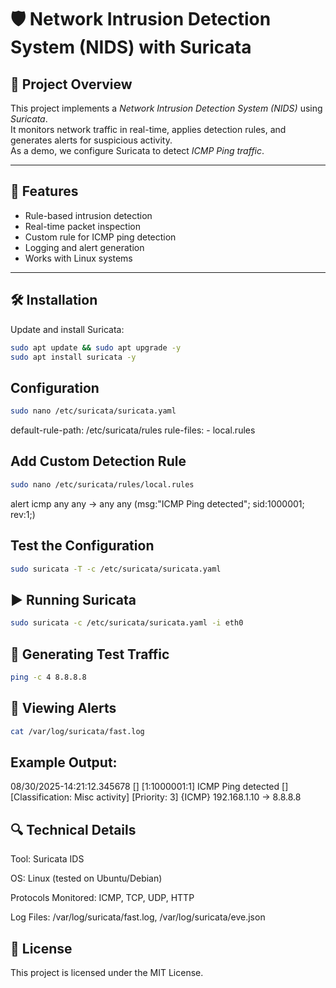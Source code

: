 # 🛡 Network Intrusion Detection System (NIDS) with Suricata  

## 📌 Project Overview
This project implements a *Network Intrusion Detection System (NIDS)* using *Suricata*.  
It monitors network traffic in real-time, applies detection rules, and generates alerts for suspicious activity.  
As a demo, we configure Suricata to detect *ICMP Ping traffic*.  

---

## 🚀 Features
- Rule-based intrusion detection  
- Real-time packet inspection  
- Custom rule for ICMP ping detection  
- Logging and alert generation  
- Works with Linux systems  

---

## 🛠 Installation  

Update and install Suricata:  

```bash
sudo apt update && sudo apt upgrade -y
sudo apt install suricata -y
```

##  Configuration
```bash
sudo nano /etc/suricata/suricata.yaml
```
default-rule-path: /etc/suricata/rules rule-files: - local.rules 

## Add Custom Detection Rule
```bash
sudo nano /etc/suricata/rules/local.rules
```
alert icmp any any -> any any (msg:"ICMP Ping detected"; sid:1000001; rev:1;) 

## Test the Configuration
```bash
sudo suricata -T -c /etc/suricata/suricata.yaml 
```
## ▶ Running Suricata
```bash
sudo suricata -c /etc/suricata/suricata.yaml -i eth0 
```
## 🧪 Generating Test Traffic
```bash
ping -c 4 8.8.8.8 
```
## 📄 Viewing Alerts
```bash
cat /var/log/suricata/fast.log 
```
## Example Output:

08/30/2025-14:21:12.345678 [] [1:1000001:1] ICMP Ping detected [] [Classification: Misc activity] [Priority: 3] {ICMP} 192.168.1.10 -> 8.8.8.8 


## 🔍 Technical Details

Tool: Suricata IDS

OS: Linux (tested on Ubuntu/Debian)

Protocols Monitored: ICMP, TCP, UDP, HTTP

Log Files: /var/log/suricata/fast.log, /var/log/suricata/eve.json

## 📜 License

This project is licensed under the MIT License.
